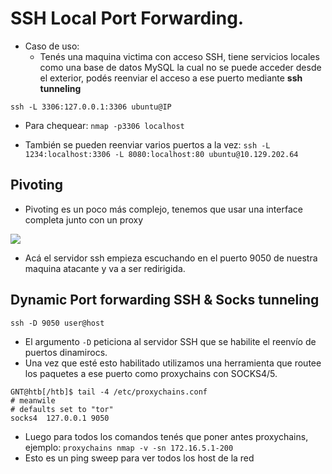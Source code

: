 # SSH Local Port Forwarding.
- Caso de uso:
    - Tenés una maquina victima con acceso SSH, tiene servicios locales como una base de datos MySQL la cual no se puede acceder desde el exterior, podés reenviar el acceso a ese puerto mediante **ssh tunneling**

`ssh -L 3306:127.0.0.1:3306 ubuntu@IP`
- Para chequear: `nmap -p3306 localhost`

- También se pueden reenviar varios puertos a la vez:
`ssh -L 1234:localhost:3306 -L 8080:localhost:80 ubuntu@10.129.202.64`

## Pivoting
- Pivoting es un poco más complejo, tenemos que usar una interface completa junto con un proxy

![](https://academy.hackthebox.com/storage/modules/158/22.png)

- Acá el servidor ssh empieza escuchando en el puerto 9050 de nuestra maquina atacante y va a ser redirigida.

## Dynamic Port forwarding SSH & Socks tunneling

`ssh -D 9050 user@host`

- El argumento `-D` peticiona al servidor SSH que se habilite el reenvío de puertos dinamirocs.
- Una vez que esté esto habilitado utilizamos una herramienta que routee los paquetes a ese puerto como proxychains con SOCKS4/5.

```
GNT@htb[/htb]$ tail -4 /etc/proxychains.conf
# meanwile
# defaults set to "tor"
socks4 	127.0.0.1 9050
```

- Luego para todos los comandos tenés que poner antes proxychains, ejemplo:
`proxychains nmap -v -sn 172.16.5.1-200`
- Esto es un ping sweep para ver todos los host de la red
